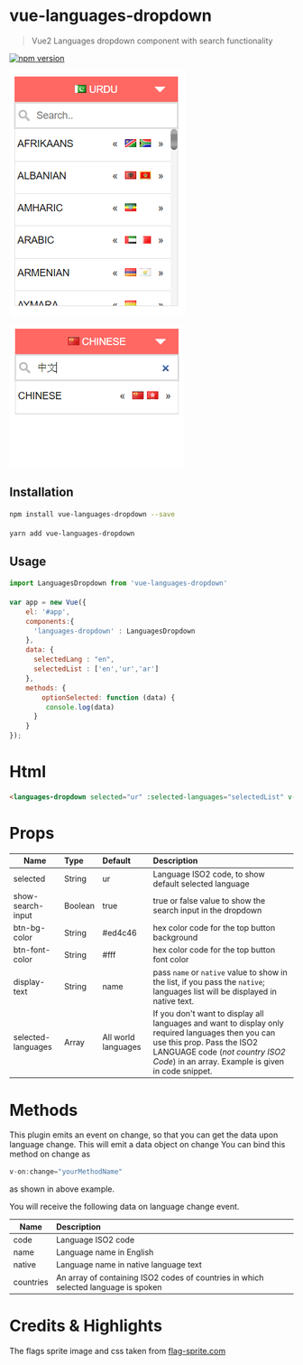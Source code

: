 # vue-languages-dropdown

> Vue2 Languages dropdown component with search functionality

[![npm version](https://badge.fury.io/js/vue-languages-dropdown.svg)](https://badge.fury.io/js/vue-languages-dropdown)

![alt text](https://raw.githubusercontent.com/maliknoorhassan/vue-languages-dropdown/master/src/assets/images/sample-screenshot-1.png "World Languages Dropdown")

![alt text](https://raw.githubusercontent.com/maliknoorhassan/vue-languages-dropdown/master/src/assets/images/sample-screenshot-2.png "World Languages Dropdown")

## Installation

```bash
npm install vue-languages-dropdown --save

yarn add vue-languages-dropdown
```

## Usage
```javascript
import LanguagesDropdown from 'vue-languages-dropdown'

var app = new Vue({
    el: '#app',
    components:{
      'languages-dropdown' : LanguagesDropdown
    },
    data: {
      selectedLang : "en",
      selectedList : ['en','ur','ar']
    },
    methods: {
    	optionSelected: function (data) {        
         console.log(data)
      }
    }
});
```

# Html
```html
<languages-dropdown selected="ur" :selected-languages="selectedList" v-on:change="optionSelected"></languages-dropdown>
```

# Props
| Name | Type | Default | Description
|-----|:----------|:------|:----------
| selected          | String  | ur | Language ISO2 code, to show default selected language 
| show-search-input | Boolean | true | true or false value to show the search input in the dropdown 
| btn-bg-color      | String  | #ed4c46 | hex color code for the top button background
| btn-font-color    | String  | #fff | hex color code for the top button font color
| display-text      | String  | name | pass `name` or `native` value to show in the list, if you pass the `native`; languages list will be displayed in native text.
| selected-languages | Array | All world languages | If you don't want to display all languages and want to display only required languages then you can use this prop. Pass the ISO2 LANGUAGE code (*not country ISO2 Code*) in an array. Example is given in code snippet.

# Methods

This plugin emits an event on change, so that you can get the data upon language change. This will emit a data object on change
You can bind this method on change as
```javascript
v-on:change="yourMethodName"
```
as shown in above example.

You will receive the following data on language change event.

| Name |  Description
|-----|:----------
| code | Language ISO2 code
| name | Language name in English
| native | Language name in native language text
| countries | An array of containing ISO2 codes of countries in which selected language is spoken 


# Credits & Highlights

The flags sprite image and css taken from
[flag-sprite.com](https://www.flag-sprites.com/)